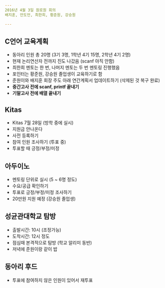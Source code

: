 ```yaml
---
2016년 4월 3일 원로원 회의  
배지훈, 안도언, 최한희, 황준원, 강승원  

---
```


## C언어 교육계획
- 동아리 인원 총 20명 (3기 3명, 1학년 4기 15명, 2학년 4기 2명)
- 현재 논리연산자 전까지 진도 나갔음 (scanf 아직 안함)
- 최한희 멘토는 한 번, 나머지 멘토는 두 번 멘토링 진행했음
- 포인터는 황준원, 강승원 졸업생이 교육하기로 함
- 준원이와 배지훈 회장 주도 아래 연간계획서 업데이트하기 (삭제된 것 복구 완료)
- **중간고사 전에 scanf, printf 끝내기**
- **기말고사 전에 배열 끝내기**

## Kitas
- Kitas 7월 28일 (방학 중에 실시)
- 지원금 안나온다
- 사전 등록하기
- 참여 인원 조사하기 (투표 중)
- 투표할 때 긍정/부정/미정

## 아두이노
- 멘토링 단위로 실시 (5 ~ 6명 정도)
- 수요/공급 확인하기
- 투표로 긍정/부정/미정 조사하기
- 20만원 지원 예정 (강승원 졸업생)

## 성균관대학교 탐방

- 출발시간: 10시 (조정가능)
- 도착시간: 12시 정도
- 점심때 본격적으로 탐방 (학교 알리미 동반)
- 저녁에 준원이랑 같이 밥

## 동아리 후드
- 투표에 참여하지 않은 인원이 있어서 재투표
